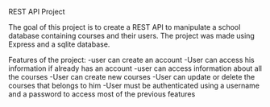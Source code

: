 REST API Project

The goal of this project is to create a REST API to manipulate a school database containing courses and their users.
The project was made using Express and a sqlite database.

Features of the project:
-user can create an account
-User can access his information if already has an account
-user can access information about all the courses 
-User can create new courses
-User can update or delete the courses that belongs to him
-User must be authenticated using a username and a password to access most of the previous features
